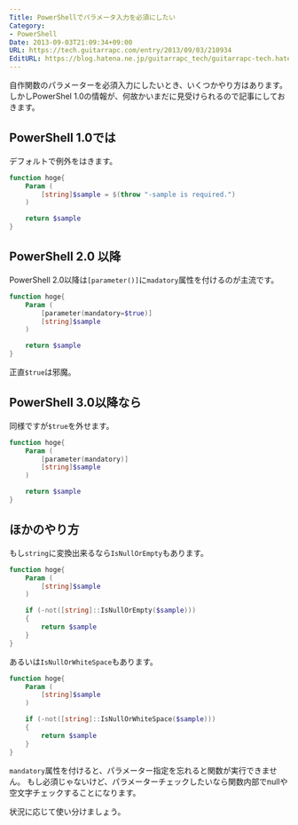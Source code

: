 ```yaml
---
Title: PowerShellでパラメータ入力を必須にしたい
Category:
- PowerShell
Date: 2013-09-03T21:09:34+09:00
URL: https://tech.guitarrapc.com/entry/2013/09/03/210934
EditURL: https://blog.hatena.ne.jp/guitarrapc_tech/guitarrapc-tech.hatenablog.com/atom/entry/6802418398340967696
---
```


<!--
Date: 2013-09-03T21:09:34+09:00
URL: https://tech.guitarrapc.com/entry/2013/09/03/210934
-->

自作関数のパラメーターを必須入力にしたいとき、いくつかやり方はあります。
しかしPowerShel 1.0の情報が、何故かいまだに見受けられるので記事にしておきます。

## PowerShell 1.0では

デフォルトで例外をはきます。

```ps1
function hoge{
    Param (
        [string]$sample = $(throw "-sample is required.")
    )

    return $sample
}
```

## PowerShell 2.0 以降

PowerShell 2.0以降は`[parameter()]`に`madatory`属性を付けるのが主流です。

```ps1
function hoge{
    Param (
        [parameter(mandatory=$true)]
        [string]$sample
    )

    return $sample
}
```

正直`$true`は邪魔。

## PowerShell 3.0以降なら

同様ですが`$true`を外せます。

```ps1
function hoge{
    Param (
        [parameter(mandatory)]
        [string]$sample
    )

    return $sample
}
```

## ほかのやり方

もし`string`に変換出来るなら`IsNullOrEmpty`もあります。

```ps1
function hoge{
    Param (
        [string]$sample
    )

    if (-not([string]::IsNullOrEmpty($sample)))
    {
        return $sample
    }
}
```


あるいは`IsNullOrWhiteSpace`もあります。

```ps1
function hoge{
    Param (
        [string]$sample
    )

    if (-not([string]::IsNullOrWhiteSpace($sample)))
    {
        return $sample
    }
}
```


`mandatory`属性を付けると、パラメーター指定を忘れると関数が実行できません。
もし必須じゃないけど、パラメーターチェックしたいなら関数内部でnullや空文字チェックすることになります。

状況に応じて使い分けましょう。
